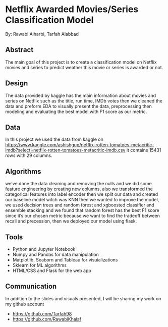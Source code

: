 # Netflix Awarded Movies/Series Classification Model
By: Rawabi Alharbi, Tarfah Alabbad

## Abstract
The main goal of this project is to create a classification model on Netflix movies and series to predict weather this movie or series is awarded or not.

## Design
The data provided by kaggle has the main information about movies and series on Netflix such as the title, run time, IMDb votes then we cleaned the data and preform EDA to visually present the data, preprocessing then modeling and evaluating the best model with F1 score as our metric.

## Data
In this project we used the data from kaggle on https://www.kaggle.com/ashishgup/netflix-rotten-tomatoes-metacritic-imdb?select=netflix-rotten-tomatoes-metacritic-imdb.csv  it contains 15431 rows with 29 columns.

## Algorithms
we’ve done the data cleaning and removing the nulls and we did some feature engineering by creating new columns, also we transformed the categorical features into label encoder then we split our data and created our baseline model witch was KNN then we wanted to improve the model, we used decision trees and random forest and xgboosted classifier and ensemble stacking and we found that random forest has the best F1 score since it’s our chosen metric because we want to find the tradeoff between recall and precession, then we deployed our model using flask.


## Tools
- Python and Jupyter Notebook
- Numpy and Pandas for data manipulation
- Matplotlib, Seaborn and Tableau for visuializations
- Sklearn for ML algorithms
- HTML/CSS and Flask for the web app

## Communication
In addition to the slides and visuals presented, I will be sharing my work on my github account
* https://github.com/Tarfah98
* https://github.com/RawabiKhalaf
